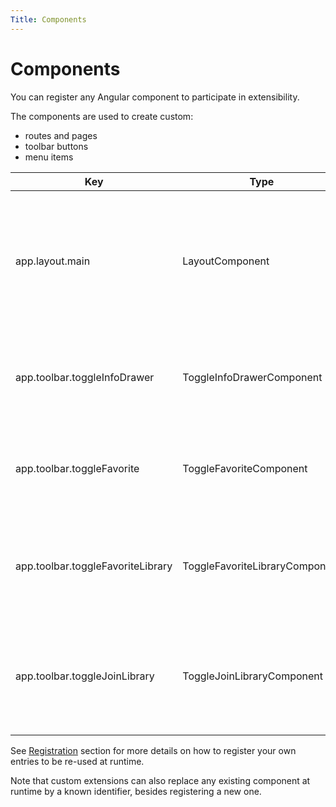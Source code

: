 ```yaml
---
Title: Components
---
```


# Components

You can register any Angular component to participate in extensibility.

The components are used to create custom:

- routes and pages
- toolbar buttons
- menu items

| Key                               | Type                           | Description                                                                                                     |
| --------------------------------- | ------------------------------ | --------------------------------------------------------------------------------------------------------------- |
| app.layout.main                   | LayoutComponent                | Main application layout with the menu bar, navigation sidebar and main content area to project your components. |
| app.toolbar.toggleInfoDrawer      | ToggleInfoDrawerComponent      | The toolbar button component that toggles Info Drawer for the selection.                                        |
| app.toolbar.toggleFavorite        | ToggleFavoriteComponent        | The toolbar button component that toggles Favorite state for the selection.                                     |
| app.toolbar.toggleFavoriteLibrary | ToggleFavoriteLibraryComponent | The toolbar button component that toggles Favorite library state for the selection.                             |
| app.toolbar.toggleJoinLibrary     | ToggleJoinLibraryComponent     | The toolbar button component that toggles Join/Cancel Join request for the selected library.                    |

See [Registration](/extending/registration) section for more details
on how to register your own entries to be re-used at runtime.

Note that custom extensions can also replace any existing component at runtime by a known identifier,
besides registering a new one.
